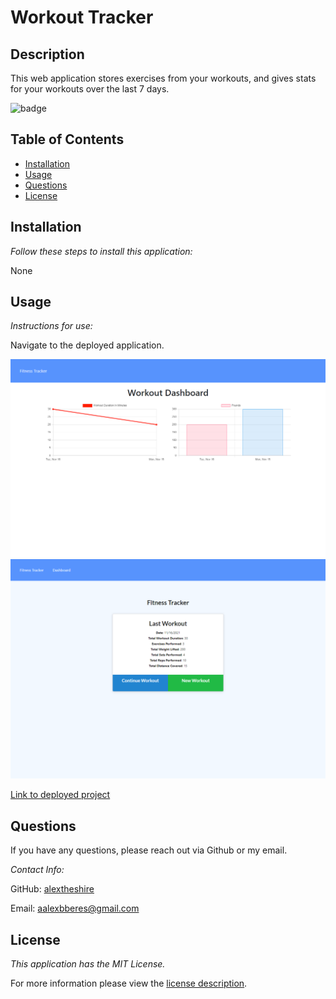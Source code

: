 # Workout Tracker

## Description

This web application stores exercises from your workouts, and gives stats for your workouts over the last 7 days.

![badge](https://img.shields.io/badge/license-MIT-green)


## Table of Contents
  * [Installation](#installation)
  * [Usage](#usage)
  * [Questions](#questions)
  * [License](#license)
    
    
## Installation
    
  _Follow these steps to install this application:_

  None
      
## Usage

  _Instructions for use:_

  Navigate to the deployed application.
  
  ![Screenshot](./assets/workout1.png)
  ![Screenshot](./assets/workout2.png)
        
  [Link to deployed project](https://still-reef-41302.herokuapp.com/stats)  
## Questions
      
  If you have any questions, please reach out via Github or my email.
  
  _Contact Info:_

  GitHub: [alextheshire](https://github.com/alextheshire)

  Email: [aalexbberes@gmail.com](mailto:aalexbberes@gmail.com)
    
## License

      
  _This application has the MIT License._
      
  For more information please view the [license description](https://choosealicense.com/licenses/MIT).
  
  
